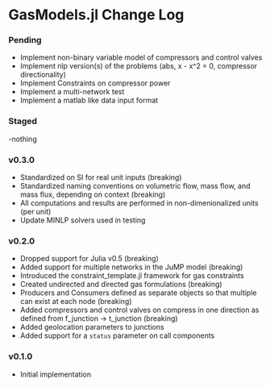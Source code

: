 GasModels.jl Change Log
=======================

### Pending
- Implement non-binary variable model of compressors and control valves  
- Implement nlp version(s) of the problems (abs, x - x^2 = 0, compressor directionality)
- Implement Constraints on compressor power 
- Implement a multi-network test
- Implement a matlab like data input format

### Staged
-nothing

### v0.3.0
- Standardized on SI for real unit inputs (breaking)
- Standardized naming conventions on volumetric flow, mass flow, and mass flux, depending on context (breaking)
- All computations and results are performed in non-dimenionalized units (per unit)
- Update MINLP solvers used in testing

### v0.2.0
- Dropped support for Julia v0.5 (breaking)
- Added support for multiple networks in the JuMP model (breaking)
- Introduced the constraint_template.jl framework for gas constraints
- Created undirected and directed gas formulations (breaking)
- Producers and Consumers defined as separate objects so that multiple can exist at each node (breaking)
- Added compressors and control valves on compress in one direction as defined from f_junction -> t_junction (breaking)
- Added geolocation parameters to junctions
- Added support for a `status` parameter on call components

### v0.1.0
- Initial implementation
